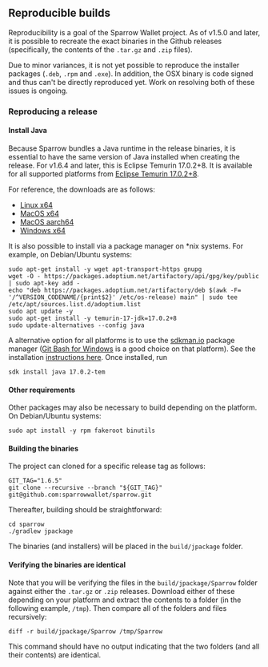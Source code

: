 ## Reproducible builds

Reproducibility is a goal of the Sparrow Wallet project. 
As of v1.5.0 and later, it is possible to recreate the exact binaries in the Github releases (specifically, the contents of the `.tar.gz` and `.zip` files).

Due to minor variances, it is not yet possible to reproduce the installer packages (`.deb`, `.rpm` and `.exe`).
In addition, the OSX binary is code signed and thus can't be directly reproduced yet. 
Work on resolving both of these issues is ongoing.

### Reproducing a release

#### Install Java

Because Sparrow bundles a Java runtime in the release binaries, it is essential to have the same version of Java installed when creating the release.
For v1.6.4 and later, this is Eclipse Temurin 17.0.2+8. 
It is available for all supported platforms from [Eclipse Temurin 17.0.2+8](https://github.com/adoptium/temurin17-binaries/releases/tag/jdk-17.0.2%2B8).

For reference, the downloads are as follows:
- [Linux x64](https://github.com/adoptium/temurin17-binaries/releases/download/jdk-17.0.2%2B8/OpenJDK17U-jdk_x64_linux_hotspot_17.0.2_8.tar.gz)
- [MacOS x64](https://github.com/adoptium/temurin17-binaries/releases/download/jdk-17.0.2%2B8/OpenJDK17U-jdk_x64_mac_hotspot_17.0.2_8.tar.gz)
- [MacOS aarch64](https://github.com/adoptium/temurin17-binaries/releases/download/jdk-17.0.2%2B8/OpenJDK17U-jdk_aarch64_mac_hotspot_17.0.2_8.tar.gz)
- [Windows x64](https://github.com/adoptium/temurin17-binaries/releases/download/jdk-17.0.2%2B8/OpenJDK17U-jdk_x64_windows_hotspot_17.0.2_8.zip)

It is also possible to install via a package manager on *nix systems. For example, on Debian/Ubuntu systems:
```shell
sudo apt-get install -y wget apt-transport-https gnupg
wget -O - https://packages.adoptium.net/artifactory/api/gpg/key/public | sudo apt-key add -
echo "deb https://packages.adoptium.net/artifactory/deb $(awk -F= '/^VERSION_CODENAME/{print$2}' /etc/os-release) main" | sudo tee /etc/apt/sources.list.d/adoptium.list
sudo apt update -y
sudo apt-get install -y temurin-17-jdk=17.0.2+8
sudo update-alternatives --config java
```

A alternative option for all platforms is to use the [sdkman.io](https://sdkman.io/) package manager ([Git Bash for Windows](https://git-scm.com/download/win) is a good choice on that platform).
See the installation [instructions here](https://sdkman.io/install).
Once installed, run
```shell
sdk install java 17.0.2-tem
```

#### Other requirements

Other packages may also be necessary to build depending on the platform. On Debian/Ubuntu systems:
```shell
sudo apt install -y rpm fakeroot binutils
```

#### Building the binaries

The project can cloned for a specific release tag as follows:
```shell
GIT_TAG="1.6.5"
git clone --recursive --branch "${GIT_TAG}" git@github.com:sparrowwallet/sparrow.git
```

Thereafter, building should be straightforward:

```shell
cd sparrow
./gradlew jpackage
```

The binaries (and installers) will be placed in the `build/jpackage` folder.

#### Verifying the binaries are identical

Note that you will be verifying the files in the `build/jpackage/Sparrow` folder against either the `.tar.gz` or `.zip` releases.
Download either of these depending on your platform and extract the contents to a folder (in the following example, `/tmp`).
Then compare all of the folders and files recursively:

```shell
diff -r build/jpackage/Sparrow /tmp/Sparrow
```

This command should have no output indicating that the two folders (and all their contents) are identical.

